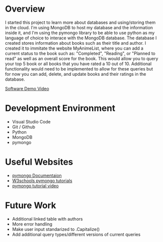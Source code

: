 # Overview
I started this project to learn more about databases and using/storing them in the cloud. I'm using MongoDB to host my database and the information inside it,
and I'm using the pymongo library to be able to use python as my language of choice to interace with the MongoDB database.
The database I created stores information about books such as their title and author. I created it to immitate the website MyAnimeList, where you can add a
current status to the book such as: "Completed", "Reading", or "Planned to read" as well as an overall score for the book. This would allow you to query your top 5
book or all books that you have rated a 10 out of 10. Additional functionality would need to be implemented to allow for these queries but for now you can add,
delete, and update books and their ratings in the database.


[Software Demo Video](https://youtu.be/qEBKN42XUUk)

# Development Environment

- Visual Studio Code
- Git / Github
- Python
- MongoDB
- pymongo

# Useful Websites

* [pymongo Documentaion](https://pymongo.readthedocs.io/en/stable/)
* [W3schools pymongo tutorials](https://www.w3schools.com/python/python_mongodb_getstarted.asp)
* [pymongo tutorial video](https://www.youtube.com/watch?v=rE_bJl2GAY8&list=LL&index=1)

# Future Work

* Additional linked table with authors
* More error handling
* Make user input standarized to .Capitalize()
* Add additional query types/different versions of current queries
